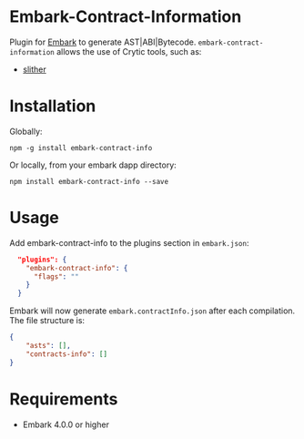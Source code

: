 Embark-Contract-Information
==============================

Plugin for [Embark](https://github.com/embark-framework/embark) to generate AST|ABI|Bytecode.
`embark-contract-information` allows the use of Crytic tools, such as:
- [slither](https://github.com/trailofbits/slither)

Installation
============

Globally: 

```npm -g install embark-contract-info```

Or locally, from your embark dapp directory:

```npm install embark-contract-info --save```

Usage
=====

Add embark-contract-info to the plugins section in ```embark.json```:

```Json
  "plugins": {
    "embark-contract-info": {
      "flags": ""
    }
  }
```

Embark will now generate `embark.contractInfo.json` after each compilation.
The file structure is:
```json
{
    "asts": [],
    "contracts-info": []
}
```

Requirements
============

- Embark 4.0.0 or higher
